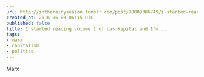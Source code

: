 ```yaml
---
url: http://intherainyseason.tumblr.com/post/78009386749/i-started-reading-volume-1-of-das-kapital-and-im
created_at: 2016-06-08 06:15 UTC
published: false
title: I started reading volume 1 of das Kapital and I'm...
tags:
- marx
- capitalism
- politics
---
```


Marx
